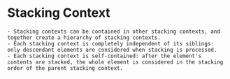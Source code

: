 # Stacking Context
    - Stacking contexts can be contained in other stacking contexts, and together create a hierarchy of stacking contexts.
    - Each stacking context is completely independent of its siblings: only descendant elements are considered when stacking is processed.
    - Each stacking context is self-contained: after the element's contents are stacked, the whole element is considered in the stacking order of the parent stacking context.

    